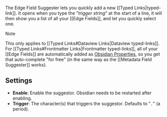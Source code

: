 The Edge Field Suggester lets you quickly add a new [[Typed Links|typed-link]]. It opens when you type the "_trigger string_" at the start of a line, it will then show you a list of all your [[Edge Fields]], and let you quickly select one.

> [!NOTE]
> This only applies to [[Typed Links#Dataview Links|Dataview typed-links]]. For [[Typed Links#Frontmatter Links|Frontmatter typed-links]], all of your [[Edge Fields]] are automatically added as [Obsidian Properties](https://help.obsidian.md/Editing+and+formatting/Properties), so you get that auto-complete "for free" (in the same way as the [[Metadata Field Suggester]] works).

## Settings

- **Enable**: Enable the suggestor. Obsidian needs to be restarted after enabling.
- **Trigger**: The character(s) that triggers the suggestor. Defaults to "`.`" (a period).
